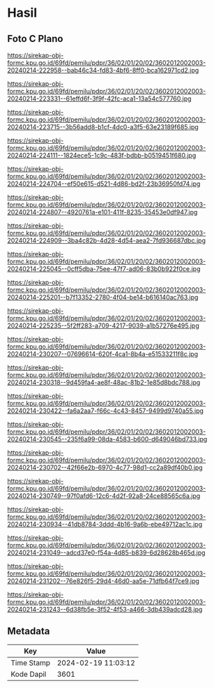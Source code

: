# Hasil

## Foto C Plano

https://sirekap-obj-formc.kpu.go.id/69fd/pemilu/pdpr/36/02/01/20/02/3602012002003-20240214-222958--bab46c34-fd83-4bf6-8ff0-bca162971cd2.jpg

https://sirekap-obj-formc.kpu.go.id/69fd/pemilu/pdpr/36/02/01/20/02/3602012002003-20240214-223331--61effd6f-3f9f-42fc-aca1-13a54c577760.jpg

https://sirekap-obj-formc.kpu.go.id/69fd/pemilu/pdpr/36/02/01/20/02/3602012002003-20240214-223715--3b56add8-b1cf-4dc0-a3f5-63e23189f685.jpg

https://sirekap-obj-formc.kpu.go.id/69fd/pemilu/pdpr/36/02/01/20/02/3602012002003-20240214-224111--1824ece5-1c9c-483f-bdbb-b0519451f680.jpg

https://sirekap-obj-formc.kpu.go.id/69fd/pemilu/pdpr/36/02/01/20/02/3602012002003-20240214-224704--ef50e615-d521-4d86-bd2f-23b36950fd74.jpg

https://sirekap-obj-formc.kpu.go.id/69fd/pemilu/pdpr/36/02/01/20/02/3602012002003-20240214-224807--4920761a-e101-411f-8235-35453e0df947.jpg

https://sirekap-obj-formc.kpu.go.id/69fd/pemilu/pdpr/36/02/01/20/02/3602012002003-20240214-224909--3ba4c82b-4d28-4d54-aea2-7fd936687dbc.jpg

https://sirekap-obj-formc.kpu.go.id/69fd/pemilu/pdpr/36/02/01/20/02/3602012002003-20240214-225045--0cff5dba-75ee-47f7-ad06-83b0b922f0ce.jpg

https://sirekap-obj-formc.kpu.go.id/69fd/pemilu/pdpr/36/02/01/20/02/3602012002003-20240214-225201--b7f13352-2780-4f04-be14-b616140ac763.jpg

https://sirekap-obj-formc.kpu.go.id/69fd/pemilu/pdpr/36/02/01/20/02/3602012002003-20240214-225235--5f2ff283-a709-4217-9039-a1b57276e495.jpg

https://sirekap-obj-formc.kpu.go.id/69fd/pemilu/pdpr/36/02/01/20/02/3602012002003-20240214-230207--07696614-620f-4ca1-8b4a-e51533211f8c.jpg

https://sirekap-obj-formc.kpu.go.id/69fd/pemilu/pdpr/36/02/01/20/02/3602012002003-20240214-230318--9d459fa4-ae8f-48ac-81b2-1e85d8bdc788.jpg

https://sirekap-obj-formc.kpu.go.id/69fd/pemilu/pdpr/36/02/01/20/02/3602012002003-20240214-230422--fa6a2aa7-f66c-4c43-8457-9499d9740a55.jpg

https://sirekap-obj-formc.kpu.go.id/69fd/pemilu/pdpr/36/02/01/20/02/3602012002003-20240214-230545--235f6a99-08da-4583-b600-d649046bd733.jpg

https://sirekap-obj-formc.kpu.go.id/69fd/pemilu/pdpr/36/02/01/20/02/3602012002003-20240214-230702--42f66e2b-6970-4c77-98d1-cc2a89df40b0.jpg

https://sirekap-obj-formc.kpu.go.id/69fd/pemilu/pdpr/36/02/01/20/02/3602012002003-20240214-230749--97f0afd6-12c6-4d2f-92a8-24ce88565c6a.jpg

https://sirekap-obj-formc.kpu.go.id/69fd/pemilu/pdpr/36/02/01/20/02/3602012002003-20240214-230934--41db8784-3ddd-4b16-9a6b-ebe49712ac1c.jpg

https://sirekap-obj-formc.kpu.go.id/69fd/pemilu/pdpr/36/02/01/20/02/3602012002003-20240214-231049--adcd37e0-f54a-4d85-b839-6d28628b465d.jpg

https://sirekap-obj-formc.kpu.go.id/69fd/pemilu/pdpr/36/02/01/20/02/3602012002003-20240214-231202--76e826f5-29d4-46d0-aa5e-71dfb64f7ce9.jpg

https://sirekap-obj-formc.kpu.go.id/69fd/pemilu/pdpr/36/02/01/20/02/3602012002003-20240214-231243--6d38fb5e-3f52-4f53-a466-3db439adcd28.jpg


## Metadata

| Key        | Value               |
| ---------- | ------------------- |
| Time Stamp | 2024-02-19 11:03:12 |
| Kode Dapil | 3601                |



